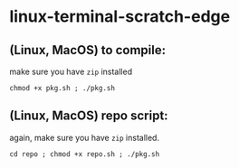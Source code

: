 # linux-terminal-scratch-edge
## (Linux, MacOS) to compile: 
make sure you have ```zip``` installed 

```chmod +x pkg.sh ; ./pkg.sh```
## (Linux, MacOS) repo script:
again, make sure you have ```zip``` installed.

```cd repo ; chmod +x repo.sh ; ./pkg.sh```
